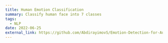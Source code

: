 ```yaml
---
title: Human Emotion Classification
summary: Classify human face into 7 classes
tags:
  - NLP
date: 2022-06-25
external_link: https://github.com/AbdirayimovS/Emotion-Detection-for-Audience-engagement-
---
```

